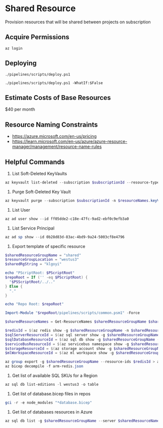 # Shared Resource

Provision resources that will be shared between projects on subscription

## Acquire Permissions

```pwsh
az login
```

## Deploying

```pwsh
./pipelines/scripts/deploy.ps1
```

```pwsh
./pipelines/scripts/deploy.ps1 -WhatIf:$False
```

## Estimate Costs of Base Resources

$40 per month

## Resource Naming Constraints

- <https://azure.microsoft.com/en-us/pricing>
- <https://learn.microsoft.com/en-us/azure/azure-resource-manager/management/resource-name-rules>

## Helpful Commands

1. List Soft-Deleted KeyVaults

```powershell
az keyvault list-deleted --subscription $subscriptionId --resource-type vault
```

1. Purge Soft-Deleted Key Vault

```powershell
az keyvault purge --subscription $subscriptionId -n $resourceNames.keyVault
```

1. List User

```powershell
az ad user show --id ff05dde2-c18e-47fc-9ad2-ebf0c9efb3a0
```

1. List Service Principal

```powershell
az ad sp show --id 0b28d83d-83ac-4bd9-9a24-5003cf8e4796
```

1. Export template of specific resource

```powershell
$sharedResourceGroupName = "shared"
$resourceGroupLocation = "westus3"
$sharedRgString = "klgoyi"

echo "PScriptRoot: $PScriptRoot"
$repoRoot = If ('' -eq $PScriptRoot) {
  "$PSScriptRoot/../.."
} Else {
  "."
}

echo "Repo Root: $repoRoot"

Import-Module "$repoRoot/pipelines/scripts/common.psm1" -Force

$sharedResourceNames = Get-ResourceNames $sharedResourceGroupName $sharedRgString

$redisId = $(az redis show -g $sharedResourceGroupName -n $sharedResourceNames.redis --query "id" -o tsv)
$sqlServerResourceId = $(az sql server show -g $sharedResourceGroupName -n $sharedResourceNames.sqlServer --query "id" -o tsv)
$sqlDatabaseResourceId = $(az sql db show -g $sharedResourceGroupName --server $sharedResourceNames.sqlServer -n $sharedResourceNames.sqlDatabase --query "id" -o tsv)
$serviceBusResourceId = $(az servicebus namespace show -g $sharedResourceGroupName -n $sharedResourceNames.servicebus --query "id" -o tsv)
$storageResourceId = $(az storage account show -g $sharedResourceGroupName -n $sharedResourceNames.storage --query "id" -o tsv)
$mlWorkspaceResourceId = $(az ml workspace show -g $sharedResourceGroupName -n $sharedResourceNames.machineLearningWorkspace --query "id" -o tsv)

az group export -g $sharedResourceGroupName --resource-ids $redisId > arm-redis.json
az bicep decompile -f arm-redis.json
```

1. Get list of available SQL SKUs for a Region

```powershell
az sql db list-editions -l westus3 -o table
```

1. Get list of database.bicep files in repos

```powershell
gci -r -e node_modules "*database.bicep"
```

1. Get list of databases resources in Azure

```powershell
az sql db list -g $sharedResourceGroupName --server $sharedResourceNames.sqlServer --query "[].{ name:name, maxSizeBytes:maxSizeBytes }" -o table
```

